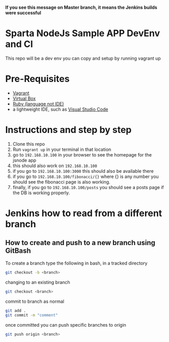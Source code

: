 __If you see this message on Master branch, it means the Jenkins builds were successful__

# Sparta NodeJs Sample APP DevEnv and CI
This repo will be a dev env you can copy and setup by running vagrant up

# Pre-Requisites 
- [Vagrant](https://www.vagrantup.com/downloads.html) 
- [Virtual Box](https://www.virtualbox.org/wiki/Downloads)
- [Ruby (language not IDE)](https://www.jetbrains.com/ruby/promo/?gclid=CjwKCAiA8Jf-BRB-EiwAWDtEGrHnzaQQ8c12NPrRbN8zrPI-TaFz5HEtSIrcOni-ZEbqJad6B0Bn-RoCajYQAvD_BwE)
- a lightweight IDE, such as [Visual Studio Code](https://code.visualstudio.com/download)

# Instructions and step by step
1. Clone this repo
2. Run `vagrant up` in your terminal in that location
3. go to `192.168.10.100` in your browser to see the homepage for the jsnode app
4. this should also work on `192.168.10.100`
5. if you go to `192.168.10.100:3000` this should also be available there
6. if you go to `192.168.10.100/fibonacci/{}` where {} is any number you should see the fibonacci page is also working. 
8. finally, if you go to `192.168.10.100/posts` you should see a posts page if the DB is working properly. 

# Jenkins how to read from a different branch 

## How to create and push to a new branch using GitBash
To create a branch type the following in bash, in a tracked directory 
```bash
git checkout -b <branch>
```

changing to an existing branch
```bash
git checkout <branch>
```

commit to branch as normal 
```bash
git add . 
git commit -m "comment"
```

once committed you can push specific branches to origin 
```bash
git push origin <branch>
```